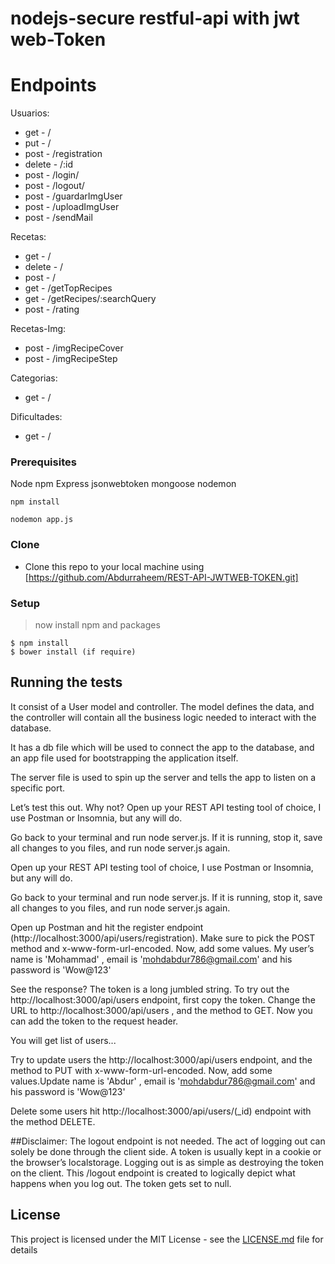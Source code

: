 # nodejs-secure restful-api with jwt web-Token

# Endpoints
Usuarios:
- get - /
- put - /
- post - /registration
- delete - /:id
- post - /login/
- post - /logout/
- post - /guardarImgUser
- post - /uploadImgUser
- post - /sendMail

Recetas:
- get - /
- delete - /
- post - /
- get - /getTopRecipes
- get - /getRecipes/:searchQuery
- post - /rating

Recetas-Img:
- post - /imgRecipeCover
- post - /imgRecipeStep

Categorias:
- get - /

Dificultades:
- get - /

### Prerequisites

Node
npm
Express
jsonwebtoken
mongoose
nodemon

`npm install`

`nodemon app.js`


### Clone

- Clone this repo to your local machine using [https://github.com/Abdurraheem/REST-API-JWTWEB-TOKEN.git]

### Setup

> now install npm and packages

```shell
$ npm install
$ bower install (if require)
```
## Running the tests

It consist of a User model and controller. The model
defines the data, and the controller will contain all 
the business logic needed to interact with the database. 

It has a db file which will be used to
connect the app to the database, and an app file used
for bootstrapping the application itself.

The server file is used to spin up the server and tells the
app to listen on a specific port.

Let’s test this out. Why not?
Open up your REST API testing tool of choice, I use Postman or Insomnia, but any will do.

Go back to your terminal and run node server.js. If it is running, stop it, save all changes to you files, and run node server.js again.

Open up your REST API testing tool of choice, I use Postman or Insomnia, but any will do.

Go back to your terminal and run node server.js. If it is running, stop it, save all changes to you files, and run node server.js again.

Open up Postman and hit the register endpoint (http://localhost:3000/api/users/registration). Make sure to pick the POST method and x-www-form-url-encoded.
Now, add some values. My user’s name is 'Mohammad' , email is 'mohdabdur786@gmail.com' and his password is 'Wow@123' 

See the response? The token is a long jumbled string. 
To try out the http://localhost:3000/api/users endpoint, first copy the token. Change the URL to http://localhost:3000/api/users , and the method to GET.
Now you can add the token to the request header.

You will get list of users...

Try to update users the http://localhost:3000/api/users endpoint, and the method to PUT with x-www-form-url-encoded.
Now, add some values.Update name is 'Abdur' , email is 'mohdabdur786@gmail.com' and his password is 'Wow@123' 

Delete some users hit http://localhost:3000/api/users/(_id) endpoint with the method DELETE.

##Disclaimer: The logout endpoint is not needed. The act of logging out can solely be done through the client side. A token is usually kept in a cookie or the browser’s localstorage. Logging out is as simple as destroying the token on the client. This /logout endpoint is created to logically depict what happens when you log out. The token gets set to null.

## License

This project is licensed under the MIT License - see the [LICENSE.md](LICENSE.md) file for details
